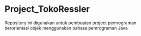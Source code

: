 # Project_TokoRessler
Repository ini digunakan untuk pembuatan project pemrograman berorientasi objek menggunakan bahasa pemrograman Java
